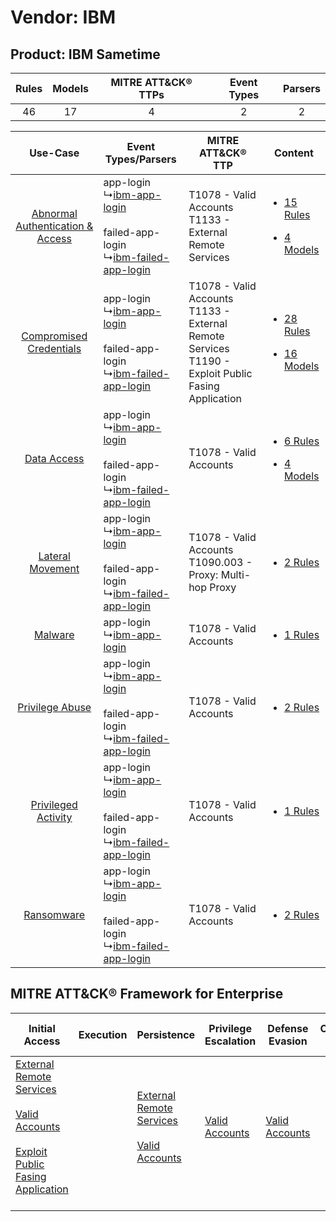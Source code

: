 Vendor: IBM
===========
Product: IBM Sametime
---------------------
| Rules | Models | MITRE ATT&CK® TTPs | Event Types | Parsers |
|:-----:|:------:|:------------------:|:-----------:|:-------:|
|  46   |   17   |         4          |      2      |    2    |

|    Use-Case    | Event Types/Parsers    | MITRE ATT&CK® TTP    | Content    |
|:----:| ---- | ---- | ---- |
| [Abnormal Authentication & Access](../../../UseCases/uc_abnormal_authentication_&_access.md) |  app-login<br> ↳[ibm-app-login](Ps/pC_ibmapplogin.md)<br><br> failed-app-login<br> ↳[ibm-failed-app-login](Ps/pC_ibmfailedapplogin.md)<br> | T1078 - Valid Accounts<br>T1133 - External Remote Services<br>    | [<ul><li>15 Rules</li></ul><ul><li>4 Models</li></ul>](RM/r_m_ibm_ibm_sametime_Abnormal_Authentication_&_Access.md) |
|          [Compromised Credentials](../../../UseCases/uc_compromised_credentials.md)          |  app-login<br> ↳[ibm-app-login](Ps/pC_ibmapplogin.md)<br><br> failed-app-login<br> ↳[ibm-failed-app-login](Ps/pC_ibmfailedapplogin.md)<br> | T1078 - Valid Accounts<br>T1133 - External Remote Services<br>T1190 - Exploit Public Fasing Application<br> | [<ul><li>28 Rules</li></ul><ul><li>16 Models</li></ul>](RM/r_m_ibm_ibm_sametime_Compromised_Credentials.md)         |
|    [Data Access](../../../UseCases/uc_data_access.md)    |  app-login<br> ↳[ibm-app-login](Ps/pC_ibmapplogin.md)<br><br> failed-app-login<br> ↳[ibm-failed-app-login](Ps/pC_ibmfailedapplogin.md)<br> | T1078 - Valid Accounts<br>    | [<ul><li>6 Rules</li></ul><ul><li>4 Models</li></ul>](RM/r_m_ibm_ibm_sametime_Data_Access.md)    |
|    [Lateral Movement](../../../UseCases/uc_lateral_movement.md)    |  app-login<br> ↳[ibm-app-login](Ps/pC_ibmapplogin.md)<br><br> failed-app-login<br> ↳[ibm-failed-app-login](Ps/pC_ibmfailedapplogin.md)<br> | T1078 - Valid Accounts<br>T1090.003 - Proxy: Multi-hop Proxy<br>    | [<ul><li>2 Rules</li></ul>](RM/r_m_ibm_ibm_sametime_Lateral_Movement.md)    |
|    [Malware](../../../UseCases/uc_malware.md)    |  app-login<br> ↳[ibm-app-login](Ps/pC_ibmapplogin.md)<br>    | T1078 - Valid Accounts<br>    | [<ul><li>1 Rules</li></ul>](RM/r_m_ibm_ibm_sametime_Malware.md)    |
|    [Privilege Abuse](../../../UseCases/uc_privilege_abuse.md)    |  app-login<br> ↳[ibm-app-login](Ps/pC_ibmapplogin.md)<br><br> failed-app-login<br> ↳[ibm-failed-app-login](Ps/pC_ibmfailedapplogin.md)<br> | T1078 - Valid Accounts<br>    | [<ul><li>2 Rules</li></ul>](RM/r_m_ibm_ibm_sametime_Privilege_Abuse.md)    |
|    [Privileged Activity](../../../UseCases/uc_privileged_activity.md)    |  app-login<br> ↳[ibm-app-login](Ps/pC_ibmapplogin.md)<br><br> failed-app-login<br> ↳[ibm-failed-app-login](Ps/pC_ibmfailedapplogin.md)<br> | T1078 - Valid Accounts<br>    | [<ul><li>1 Rules</li></ul>](RM/r_m_ibm_ibm_sametime_Privileged_Activity.md)    |
|    [Ransomware](../../../UseCases/uc_ransomware.md)    |  app-login<br> ↳[ibm-app-login](Ps/pC_ibmapplogin.md)<br><br> failed-app-login<br> ↳[ibm-failed-app-login](Ps/pC_ibmfailedapplogin.md)<br> | T1078 - Valid Accounts<br>    | [<ul><li>2 Rules</li></ul>](RM/r_m_ibm_ibm_sametime_Ransomware.md)    |

MITRE ATT&CK® Framework for Enterprise
--------------------------------------
| Initial Access                                                                                                                                                                                                                         | Execution | Persistence                                                                                                                                      | Privilege Escalation                                                | Defense Evasion                                                     | Credential Access | Discovery | Lateral Movement | Collection | Command and Control                                                                                                                       | Exfiltration | Impact |
| -------------------------------------------------------------------------------------------------------------------------------------------------------------------------------------------------------------------------------------- | --------- | ------------------------------------------------------------------------------------------------------------------------------------------------ | ------------------------------------------------------------------- | ------------------------------------------------------------------- | ----------------- | --------- | ---------------- | ---------- | ----------------------------------------------------------------------------------------------------------------------------------------- | ------------ | ------ |
| [External Remote Services](https://attack.mitre.org/techniques/T1133)<br><br>[Valid Accounts](https://attack.mitre.org/techniques/T1078)<br><br>[Exploit Public Fasing Application](https://attack.mitre.org/techniques/T1190)<br><br> |           | [External Remote Services](https://attack.mitre.org/techniques/T1133)<br><br>[Valid Accounts](https://attack.mitre.org/techniques/T1078)<br><br> | [Valid Accounts](https://attack.mitre.org/techniques/T1078)<br><br> | [Valid Accounts](https://attack.mitre.org/techniques/T1078)<br><br> |                   |           |                  |            | [Proxy: Multi-hop Proxy](https://attack.mitre.org/techniques/T1090/003)<br><br>[Proxy](https://attack.mitre.org/techniques/T1090)<br><br> |              |        |